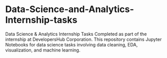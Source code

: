 # Data-Science-and-Analytics-Internship-tasks
Data Science & Analytics Internship Tasks Completed as part of the internship at DevelopersHub Corporation. This repository contains Jupyter Notebooks  for data science tasks involving data cleaning, EDA, visualization, and machine learning.
